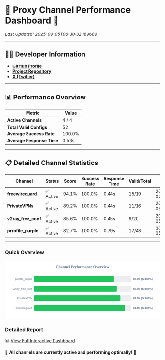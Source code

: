 # 🌟 Proxy Channel Performance Dashboard 🌟

_Last Updated: 2025-09-05T06:30:32.189689_

---

## 👩‍💻 Developer Information

- **[GitHub Profile](https://github.com/4n0nymou3)**  
- **[Project Repository](https://github.com/4n0nymou3/multi-proxy-config-fetcher)**  
- **[X (Twitter)](https://x.com/4n0nymou3)**  

---

## 📊 Performance Overview

| Metric                | Value       |
|-----------------------|-------------|
| **Active Channels**   | 4 / 4       |
| **Total Valid Configs** | 52          |
| **Average Success Rate** | 100.0%      |
| **Average Response Time** | 0.53s       |

---

## 📋 Detailed Channel Statistics

| Channel          | Status     | Score  | Success Rate | Response Time | Valid/Total | Last Success               |
|------------------|------------|--------|--------------|---------------|-------------|----------------------------|
| **freewireguard**  | ✅ Active  | 94.1%  | 100.0% | 0.44s         | 15/19       | 2025-09-05T06:30:32.187947 |
| **PrivateVPNs**  | ✅ Active  | 89.2%  | 100.0% | 0.44s         | 11/16       | 2025-09-05T06:30:31.721947 |
| **v2ray_free_conf**  | ✅ Active  | 85.6%  | 100.0% | 0.45s         | 9/20       | 2025-09-05T06:30:31.242211 |
| **prrofile_purple**  | ✅ Active  | 82.7%  | 100.0% | 0.79s         | 17/48       | 2025-09-05T06:30:30.707384 |

---

### Quick Overview
<div align="center">
  <a href="https://raw.githubusercontent.com/nullluser/NullRepo/refs/heads/main/assets/channel_stats_chart.svg">
    <img src="https://raw.githubusercontent.com/nullluser/NullRepo/refs/heads/main/assets/channel_stats_chart.svg" alt="Source Performance Statistics" width="800">
  </a>
</div>

### Detailed Report
📊 [View Full Interactive Dashboard](https://htmlpreview.github.io/?https://github.com/nullluser/NullRepo/blob/main/assets/performance_report.html)

🎉 **All channels are currently active and performing optimally!** 🎉
